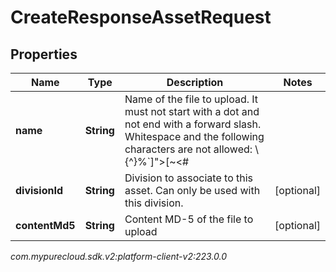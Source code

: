 # CreateResponseAssetRequest


## Properties

| Name | Type | Description | Notes |
| ------------ | ------------- | ------------- | ------------- |
| **name** | **String** | Name of the file to upload. It must not start with a dot and not end with a forward slash. Whitespace and the following characters are not allowed: \\{^}%`]\">[~<#| |  |
| **divisionId** | **String** | Division to associate to this asset. Can only be used with this division. |  [optional] |
| **contentMd5** | **String** | Content MD-5 of the file to upload |  [optional] |




_com.mypurecloud.sdk.v2:platform-client-v2:223.0.0_
